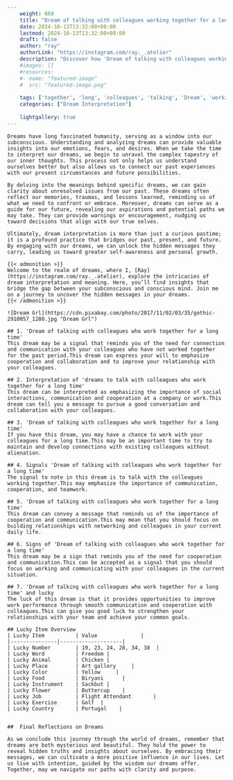 ```yaml
---
    weight: 668
    title: "Dream of talking with colleagues working together for a long time"  # Assuming 'title' column exists
    date: 2024-10-13T13:32:00+08:00
    lastmod: 2024-10-13T13:32:00+08:00
    draft: false
    author: "ray"
    authorLink: "https://instagram.com/ray._.atelier"
    description: "Discover how 'Dream of talking with colleagues working together for a long time' can interpret your future and uncover its significant meanings in your life."
    #images: []
    #resources:
    #- name: "featured-image"
    #  src: "featured-image.png"
    
    tags: ['together', 'long', 'colleagues', 'talking', 'Dream', 'working', 'for', 'a', 'time', 'of', 'with']
    categories: ["Dream Interpretation"]
    
    lightgallery: true
---
```

    
    Dreams have long fascinated humanity, serving as a window into our subconscious. Understanding and analyzing dreams can provide valuable insights into our emotions, fears, and desires. When we take the time to interpret our dreams, we begin to unravel the complex tapestry of our inner thoughts. This process not only helps us understand ourselves better but also allows us to connect our past experiences with our present circumstances and future possibilities.
    
    By delving into the meanings behind specific dreams, we can gain clarity about unresolved issues from our past. These dreams often reflect our memories, traumas, and lessons learned, reminding us of what we need to confront or embrace. Moreover, dreams can serve as a guide for our future, revealing our aspirations and potential paths we may take. They can provide warnings or encouragement, nudging us toward decisions that align with our true selves.
    
    Ultimately, dream interpretation is more than just a curious pastime; it is a profound practice that bridges our past, present, and future. By engaging with our dreams, we can unlock the hidden messages they carry, leading us toward greater self-awareness and personal growth.
    
    {{< admonition >}}
    Welcome to the realm of dreams, where I, [Ray](https://instagram.com/ray._.atelier), explore the intricacies of dream interpretation and meaning. Here, you’ll find insights that bridge the gap between your subconscious and conscious mind. Join me on a journey to uncover the hidden messages in your dreams.
    {{< /admonition >}}
    
    ![Dream Grl](https://cdn.pixabay.com/photo/2017/11/02/03/35/gothic-2910057_1280.jpg "Dream Grl")
    
    ## 1. 'Dream of talking with colleagues who work together for a long time'
    This dream may be a signal that reminds you of the need for connection and communication with your colleagues who have not worked together for the past period.This dream can express your will to emphasize cooperation and collaboration and to improve your relationship with your colleagues.
    
    ## 2. Interpretation of 'dreams to talk with colleagues who work together for a long time'
    This dream can be interpreted as emphasizing the importance of social interactions, communication and cooperation at a company or work.This dream can tell you a message to pursue a good conversation and collaboration with your colleagues.
    
    ## 3. 'Dream of talking with colleagues who work together for a long time'
    If you have this dream, you may have a chance to work with your colleagues for a long time.This may be an important time to try to maintain and develop connections with existing colleagues without alienation.
    
    ## 4. Signals 'Dream of talking with colleagues who work together for a long time'
    The signal to note in this dream is to talk with the colleagues working together.This may emphasize the importance of communication, cooperation, and teamwork.
    
    ## 5. 'Dream of talking with colleagues who work together for a long time'
    This dream can convey a message that reminds us of the importance of cooperation and communication.This may mean that you should focus on building relationships with networking and colleagues in your current daily life.
    
    ## 6. Signs of 'Dream of talking with colleagues who work together for a long time'
    This dream may be a sign that reminds you of the need for cooperation and communication.This can be accepted as a signal that you should focus on working and communicating with your colleagues in the current situation.
    
    ## 7. 'Dream of talking with colleagues who work together for a long time' and lucky
    The luck of this dream is that it provides opportunities to improve work performance through smooth communication and cooperation with colleagues.This can give you good luck to strengthen your relationships with your team and achieve your common goals.
    
    ## Lucky Item Overview
    | Lucky Item          | Value              |
    |---------------|--------------------|
    | Lucky Number        | 19, 23, 24, 28, 34, 38  |
    | Lucky Word          | Freedom |
    | Lucky Animal        | Chicken |
    | Lucky Place         | Art gallery     |
    | Lucky Color         | Yellow     |
    | Lucky Food          | Biryani      |
    | Lucky Instrument    | Sackbut |
    | Lucky Flower        | Buttercup    |
    | Lucky Job           | Flight Attendant       |
    | Lucky Exercise      | Golf  |
    | Lucky Country       | Portugal    |
    
    
    ##  Final Reflections on Dreams
    
    As we conclude this journey through the world of dreams, remember that dreams are both mysterious and beautiful. They hold the power to reveal hidden truths and insights about ourselves. By embracing their messages, we can cultivate a more positive influence in our lives. Let us live with intention, guided by the wisdom our dreams offer. Together, may we navigate our paths with clarity and purpose.
    